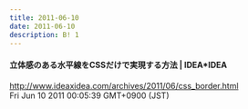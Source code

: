 ```yaml
---
title: 2011-06-10
date: 2011-06-10
description: B! 1
---
```


#### 立体感のある水平線をCSSだけで実現する方法 | IDEA*IDEA
http://www.ideaxidea.com/archives/2011/06/css_border.html<br>
Fri Jun 10 2011 00:05:39 GMT+0900 (JST)<br>


